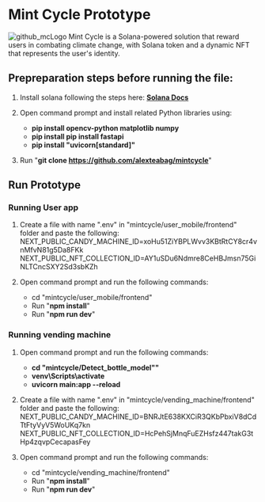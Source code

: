 # Mint Cycle Prototype
![github_mcLogo](https://github.com/alexteabag/mintcycle/assets/93482528/92ed8e72-3718-41d7-9b7a-3178b8facfe8)
Mint Cycle is a Solana-powered solution that reward users in combating climate change, with Solana token and a dynamic NFT that represents the user's identity.
## Prepreparation steps before running the file:
1) Install solana following the steps here: **[Solana Docs](https://docs.solana.com/getstarted/local)**

2) Open command prompt and install related Python libraries using:
   - **pip install opencv-python matplotlib numpy**
   - **pip install pip install fastapi**
   - **pip install "uvicorn[standard]"**
  
3) Run "**git clone https://github.com/alexteabag/mintcycle**"

## Run Prototype
### Running User app
1) Create a file with name ".env" in "mintcycle/user_mobile/frontend" folder and paste the following:
    NEXT_PUBLIC_CANDY_MACHINE_ID=xoHu51ZiYBPLWvv3KBtRtCY8cr4vnMfvN81g5Da8FKk
    NEXT_PUBLIC_NFT_COLLECTION_ID=AY1uSDu6Ndmre8CeHBJmsn75GiNLTCncSXY2Sd3sbKZh

2) Open command prompt and run the following commands:
   - cd "mintcycle/user_mobile/frontend"
   - Run "**npm install**"
   - Run "**npm run dev**"


### Running vending machine
1) Open command prompt and run the following commands:
   - **cd "mintcycle/Detect_bottle_model""**
   - **venv\Scripts\activate**
   - **uvicorn main:app --reload**

2) Create a file with name ".env" in "mintcycle/vending_machine/frontend" folder and paste the following:
    NEXT_PUBLIC_CANDY_MACHINE_ID=BNRJtE638KXCiR3QKbPbxiV8dCdTtFtyVyV5WoUKq7kn
    NEXT_PUBLIC_NFT_COLLECTION_ID=HcPehSjMnqFuEZHsfz447takG3tHp4zqvpCecapasFey

3) Open command prompt and run the following commands:
   - cd "mintcycle/vending_machine/frontend" 
   - Run "**npm install**"
   - Run "**npm run dev**"
